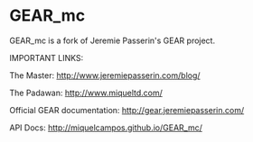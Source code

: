 GEAR_mc
=======

 GEAR_mc is a fork of Jeremie Passerin's GEAR project.
 

IMPORTANT LINKS:

The Master: http://www.jeremiepasserin.com/blog/

The Padawan: http://www.miqueltd.com/

Official GEAR documentation: http://gear.jeremiepasserin.com/

API Docs: http://miquelcampos.github.io/GEAR_mc/
